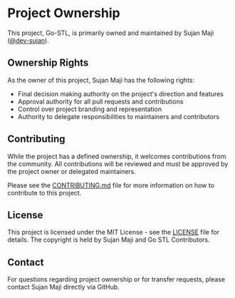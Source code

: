 # Project Ownership

This project, Go-STL, is primarily owned and maintained by Sujan Maji ([@dev-sujan](https://github.com/dev-sujan)).

## Ownership Rights

As the owner of this project, Sujan Maji has the following rights:

- Final decision making authority on the project's direction and features
- Approval authority for all pull requests and contributions
- Control over project branding and representation
- Authority to delegate responsibilities to maintainers and contributors

## Contributing

While the project has a defined ownership, it welcomes contributions from the community. All contributions will be reviewed and must be approved by the project owner or delegated maintainers.

Please see the [CONTRIBUTING.md](CONTRIBUTING.md) file for more information on how to contribute to this project.

## License

This project is licensed under the MIT License - see the [LICENSE](LICENSE) file for details. 
The copyright is held by Sujan Maji and Go STL Contributors.

## Contact

For questions regarding project ownership or for transfer requests, please contact Sujan Maji directly via GitHub.
